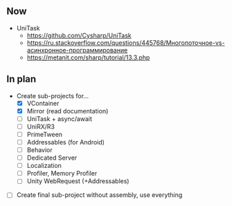 ## Now

- UniTask
	- https://github.com/Cysharp/UniTask
	- https://ru.stackoverflow.com/questions/445768/Многопоточное-vs-асинхронное-программирование
	- https://metanit.com/sharp/tutorial/13.3.php

## In plan

- Create sub-projects for...
	- [x] VContainer
	- [x] Mirror (read documentation)
	- [ ] UniTask + async/await
	- [ ] UniRX/R3
	- [ ] PrimeTween
	- [ ] Addressables (for Android)
	- [ ] Behavior
	- [ ] Dedicated Server
	- [ ] Localization
	- [ ] Profiler, Memory Profiler
	- [ ] Unity WebRequest (+Addressables)
- [ ] Create final sub-project without assembly, use everything
